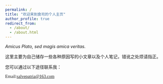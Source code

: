 ```yaml
---
permalink: /
title: "欢迎来到食司的个人主页"
author_profile: true
redirect_from: 
  - /about/
  - /about.html
---
```


<i>Amicus Plato, sed magis amica veritas.</i>

<font face="宋体">
这里主要为自己储存一些各种原因写的小文章以及个人笔记，错讹之处烦请指正。
  
您可以通过以下途径联系我：

Email:salvepatria@163.com
